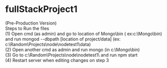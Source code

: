 # fullStackProject1
(Pre-Production Version) <br />
     Steps to Run the files <br />
     (1) Open cmd (as admin) and go to location of Mongo\bin ( ex:c:\Mongo\bin) <br />
         and run mongod --dbpath [location of project/data] (ex: c:\Random\Projects\node\nodetest1\data\) <br/>
     (2) Open another cmd as admin and run mongo (in c:\Mongo\bin) <br/> 
     (3) Go to c:\Random\Projects\node\nodetest1\ and run npm start <br/> 
     (4) Restart server when editing changes on step 3
          
         

